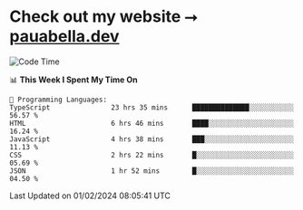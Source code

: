 # Check out my website ⭢ [pauabella.dev](https://pauabella.dev)

<!--START_SECTION:waka-->
![Code Time](http://img.shields.io/badge/Code%20Time-2%2C940%20hrs%202%20mins-blue)

📊 **This Week I Spent My Time On** 

```text
💬 Programming Languages: 
TypeScript               23 hrs 35 mins      ██████████████░░░░░░░░░░░   56.57 % 
HTML                     6 hrs 46 mins       ████░░░░░░░░░░░░░░░░░░░░░   16.24 % 
JavaScript               4 hrs 38 mins       ███░░░░░░░░░░░░░░░░░░░░░░   11.13 % 
CSS                      2 hrs 22 mins       █░░░░░░░░░░░░░░░░░░░░░░░░   05.69 % 
JSON                     1 hr 52 mins        █░░░░░░░░░░░░░░░░░░░░░░░░   04.50 % 
```


 Last Updated on 01/02/2024 08:05:41 UTC
<!--END_SECTION:waka-->
